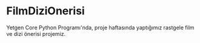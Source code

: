 # FilmDiziOnerisi
Yetgen Core Python Programı'nda, proje haftasında yaptığımız rastgele film ve dizi önerisi projemiz.
